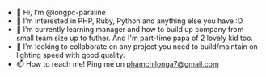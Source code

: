 - 👋 Hi, I’m @longpc-paraline
- 👀 I’m interested in PHP, Ruby, Python and anything else you have :D 
- 🌱 I’m currently learning manager and how to build up company from small team size up to futher. And I'm part-time papa of 2 lovely kid too.
- 💞️ I’m looking to collaborate on any project you need to build/maintain on lighting speed with good quality.
- 📫 How to reach me! Ping me on phamchilonga7@gmail.com

<!---
longpc-paraline/longpc-paraline is a ✨ special ✨ repository because its `README.md` (this file) appears on your GitHub profile.
You can click the Preview link to take a look at your changes.
--->
